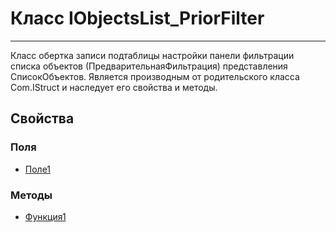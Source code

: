 ﻿---
Link: CMP.Rec.Views.IObjectsList_PriorFilter
---

<!--- Навигация
[Имя проекта](#)
-->

# Класс IObjectsList_PriorFilter
---

Класс обертка записи подтаблицы настройки панели фильтрации списка объектов (ПредварительнаяФильтрация) представления СписокОбъектов.
Является производным от родительского класса Com.IStruct и наследует его свойства и методы.

<!---
## Примеры
-->

## Свойства

<!--
### Типы
* [Тип 1](#)
-->

### Поля
* [Поле1](#)

### Методы
* [Функция1](#)
